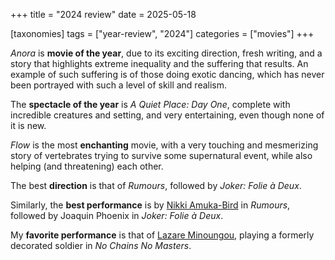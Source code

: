 +++
title = "2024 review"
date = 2025-05-18

[taxonomies]
tags = ["year-review", "2024"]
categories = ["movies"]
+++

_Anora_ is __movie of the year__,
due to its exciting direction,
fresh writing,
and a story that highlights extreme inequality and the suffering that results.
An example of such suffering is of those doing exotic dancing,
which has never been portrayed with such a level of skill and realism.

The __spectacle of the year__ is *A Quiet Place: Day One*,
complete with incredible creatures and setting,
and very entertaining,
even though none of it is new.

_Flow_ is the most __enchanting__ movie,
with a very touching and mesmerizing story of vertebrates trying to survive some supernatural event,
while also helping (and threatening) each other.

The best __direction__ is that of _Rumours_,
followed by _Joker: Folie à Deux_.

Similarly,
the __best performance__ is by [Nikki Amuka-Bird] in _Rumours_,
followed by Joaquin Phoenix in _Joker: Folie à Deux_.

My __favorite performance__ is that of [Lazare Minoungou],
playing a formerly decorated soldier in _No Chains No Masters_.

[Nikki Amuka-Bird]: https://en.wikipedia.org/wiki/Nikki_Amuka-Bird
[Lazare Minoungou]: https://fr.wikipedia.org/wiki/Lazare_Minoungou
